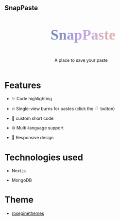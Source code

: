 ## SnapPaste

<div align="center">
<p style="font-size: 3rem; margin-left: 0.75rem; width: 75%; user-select: none; background-image: linear-gradient(to right, #31748f, #c4a7e7, #f6c177); -webkit-background-clip: text; font-family: 'Fira Code';  font-weight: 900; color: transparent; animation: textShine 3s linear infinite;">
          SnapPaste
</p>
    A place to save your paste
    <br>
    <br>

</div>

# Features

- ✨ Code highlighting
- 🔥 Single-view burns for pastes (click the <svg style="height:15px; color:#9CCFD8" xmlns="http://www.w3.org/2000/svg" viewBox="0 0 24 24" fill="currentColor"><path d="M12 23C16.1421 23 19.5 19.6421 19.5 15.5C19.5 14.6345 19.2697 13.8032 19 13.0296C17.3333 14.6765 16.0667 15.5 15.2 15.5C19.1954 8.5 17 5.5 11 1.5C11.5 6.49951 8.20403 8.77375 6.86179 10.0366C5.40786 11.4045 4.5 13.3462 4.5 15.5C4.5 19.6421 7.85786 23 12 23ZM12.7094 5.23498C15.9511 7.98528 15.9666 10.1223 13.463 14.5086C12.702 15.8419 13.6648 17.5 15.2 17.5C15.8884 17.5 16.5841 17.2992 17.3189 16.9051C16.6979 19.262 14.5519 21 12 21C8.96243 21 6.5 18.5376 6.5 15.5C6.5 13.9608 7.13279 12.5276 8.23225 11.4932C8.35826 11.3747 8.99749 10.8081 9.02477 10.7836C9.44862 10.4021 9.7978 10.0663 10.1429 9.69677C11.3733 8.37932 12.2571 6.91631 12.7094 5.23498Z"></path></svg> button)
- 📝 custom short code

- 🌐 Multi-language support

- 📱 Responsive design

# Technologies used

- Next.js

- MongoDB

# Theme

- [rosepinethemes](https://rosepinetheme.com/)
